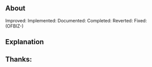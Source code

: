 ## About
Improved:
Implemented:
Documented:
Completed:
Reverted:
Fixed:
(OFBIZ-)

## Explanation

## Thanks:
